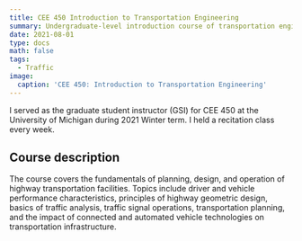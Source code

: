 ```yaml
---
title: CEE 450 Introduction to Transportation Engineering
summary: Undergraduate-level introduction course of transportation engineering at the University of Michigan (2021 Winter).
date: 2021-08-01
type: docs
math: false
tags:
  - Traffic
image:
  caption: 'CEE 450: Introduction to Transportation Engineering'
---
```


I served as the graduate student instructor (GSI) for CEE 450 at the University of Michigan during 2021 Winter term. I held a recitation class every week.

## Course description

The course covers the fundamentals of planning, design, and operation of highway transportation facilities. Topics include driver and vehicle performance characteristics, principles of highway geometric design, basics of traffic analysis, traffic signal operations, transportation planning, and the impact of connected and automated vehicle technologies on transportation infrastructure.

